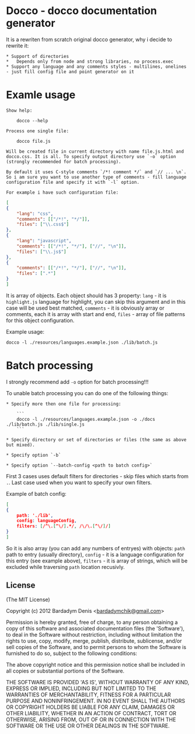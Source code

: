 # Docco - docco documentation generator

It is a rewriten from scratch original docco generator, why i decide to rewrite it:

	* Support of directories
	*	Depends only from node and strong libraries, no process.exec
	* Support any language and any comments styles - multilines, onelines - just fill config file and point generator on it

# Examle usage

	Show help:

```
	docco --help
```

	Process one single file:

```
	docco file.js
```
	Will be created file in current directory with name file.js.html and docco.css. It is all. To specify output directory use `-o` option (strongly recommended for batch processing).

	By default it uses C-style comments `/*! comment */` and `// ... \n`. So i am sure you want to use another type of comments - fill language configuration file and specify it with `-l` option.

	For example i have such configuration file: 

```json
[
{
	"lang": "css",
	"comments": [["/*!", "*/"]],
	"files": ["\\.css$"] 
},
{
	"lang": "javascript",
	"comments": [["/*!", "*/"], ["//", "\n"]],
	"files": ["\\.js$"] 
},
{
	"comments": [["/*!", "*/"], ["//", "\n"]],
	"files": [".*"] 
}
]
```

It is array of objects. Each object should has 3 property: `lang` - it is `highlight.js` language for highlight, you can skip this argument and in this case will be used best matched, `comments` - it is obviously array or comments, each it is array with start and end, `files` - array of file patterns for this object configuration.

Example usage:

```
docco -l ./resources/languages.example.json ./lib/batch.js
```

# Batch processing

I strongly recommend add `-o` option for batch processing!!!

To unable batch processing you can do one of the following things:

	* Specify more then one file for processing:

		```
		docco -l ./resources/languages.example.json -o ./docs ./lib/batch.js ./lib/single.js
		```

	* Specify directory or set of directories or files (the same as above but mixed).

	* Specify option `-b`

	* Specify option `--batch-config <path to batch config>`

First 3 cases uses default filters for directories - skip files which starts from `.`. Last case used when you want to specify your own filters.

Example of batch config:

```json
[
{
	path: './lib',
	config: languageConfig,
	filters: [/^\.[^\/].*/, /\/\.[^\/]/]
}
]
```

So it is also array (you can add any numbers of entryes) with objects: `path` path to entry (usually directory), `config` - it is a language configuration for this entry (see example above), `filters` - it is array of strings, which will be excluded while traversing `path` location recusivly.

## License 

(The MIT License)

Copyright (c) 2012 Bardadym Denis &lt;bardadymchik@gmail.com&gt;

Permission is hereby granted, free of charge, to any person obtaining
a copy of this software and associated documentation files (the
'Software'), to deal in the Software without restriction, including
without limitation the rights to use, copy, modify, merge, publish,
distribute, sublicense, and/or sell copies of the Software, and to
permit persons to whom the Software is furnished to do so, subject to
the following conditions:

The above copyright notice and this permission notice shall be
included in all copies or substantial portions of the Software.

THE SOFTWARE IS PROVIDED 'AS IS', WITHOUT WARRANTY OF ANY KIND,
EXPRESS OR IMPLIED, INCLUDING BUT NOT LIMITED TO THE WARRANTIES OF
MERCHANTABILITY, FITNESS FOR A PARTICULAR PURPOSE AND NONINFRINGEMENT.
IN NO EVENT SHALL THE AUTHORS OR COPYRIGHT HOLDERS BE LIABLE FOR ANY
CLAIM, DAMAGES OR OTHER LIABILITY, WHETHER IN AN ACTION OF CONTRACT,
TORT OR OTHERWISE, ARISING FROM, OUT OF OR IN CONNECTION WITH THE
SOFTWARE OR THE USE OR OTHER DEALINGS IN THE SOFTWARE.